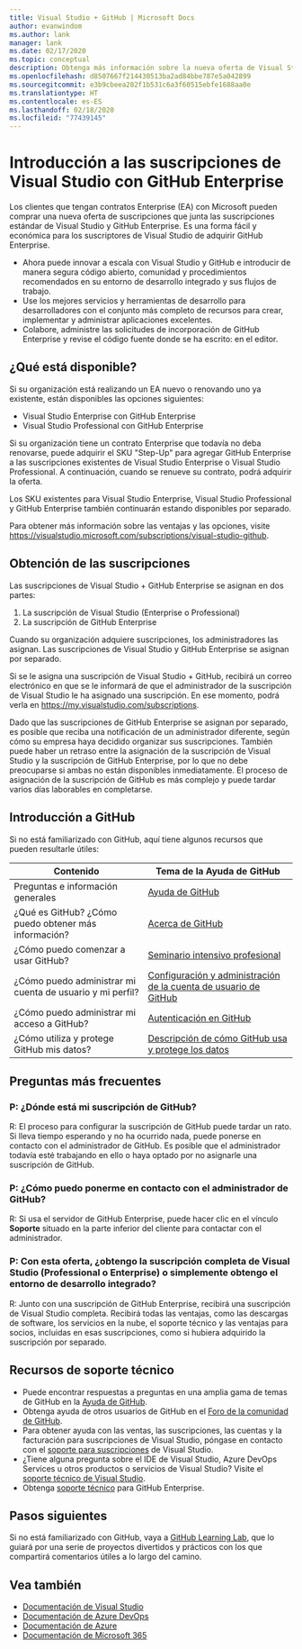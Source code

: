```yaml
---
title: Visual Studio + GitHub | Microsoft Docs
author: evanwindom
ms.author: lank
manager: lank
ms.date: 02/17/2020
ms.topic: conceptual
description: Obtenga más información sobre la nueva oferta de Visual Studio + GitHub
ms.openlocfilehash: d8507667f214430513ba2ad84bbe787e5a042899
ms.sourcegitcommit: e3b9cbeea282f1b531c6a3f60515ebfe1688aa0e
ms.translationtype: HT
ms.contentlocale: es-ES
ms.lasthandoff: 02/18/2020
ms.locfileid: "77439145"
---
```

# <a name="introducing-visual-studio-subscriptions-with-github-enterprise"></a>Introducción a las suscripciones de Visual Studio con GitHub Enterprise  

Los clientes que tengan contratos Enterprise (EA) con Microsoft pueden comprar una nueva oferta de suscripciones que junta las suscripciones estándar de Visual Studio y GitHub Enterprise. Es una forma fácil y económica para los suscriptores de Visual Studio de adquirir GitHub Enterprise. 

- Ahora puede innovar a escala con Visual Studio y GitHub e introducir de manera segura código abierto, comunidad y procedimientos recomendados en su entorno de desarrollo integrado y sus flujos de trabajo.
- Use los mejores servicios y herramientas de desarrollo para desarrolladores con el conjunto más completo de recursos para crear, implementar y administrar aplicaciones excelentes. 
- Colabore, administre las solicitudes de incorporación de GitHub Enterprise y revise el código fuente donde se ha escrito: en el editor. 

## <a name="whats-available"></a>¿Qué está disponible? 

Si su organización está realizando un EA nuevo o renovando uno ya existente, están disponibles las opciones siguientes:

- Visual Studio Enterprise con GitHub Enterprise
- Visual Studio Professional con GitHub Enterprise

Si su organización tiene un contrato Enterprise que todavía no deba renovarse, puede adquirir el SKU "Step-Up" para agregar GitHub Enterprise a las suscripciones existentes de Visual Studio Enterprise o Visual Studio Professional. A continuación, cuando se renueve su contrato, podrá adquirir la oferta.

Los SKU existentes para Visual Studio Enterprise, Visual Studio Professional y GitHub Enterprise también continuarán estando disponibles por separado. 

Para obtener más información sobre las ventajas y las opciones, visite https://visualstudio.microsoft.com/subscriptions/visual-studio-github. 

## <a name="getting-your-subscriptions"></a>Obtención de las suscripciones

Las suscripciones de Visual Studio + GitHub Enterprise se asignan en dos partes:
1. La suscripción de Visual Studio (Enterprise o Professional)
2. La suscripción de GitHub Enterprise

Cuando su organización adquiere suscripciones, los administradores las asignan. Las suscripciones de Visual Studio y GitHub Enterprise se asignan por separado.  

Si se le asigna una suscripción de Visual Studio + GitHub, recibirá un correo electrónico en que se le informará de que el administrador de la suscripción de Visual Studio le ha asignado una suscripción.  En ese momento, podrá verla en https://my.visualstudio.com/subscriptions.  

Dado que las suscripciones de GitHub Enterprise se asignan por separado, es posible que reciba una notificación de un administrador diferente, según cómo su empresa haya decidido organizar sus suscripciones.  También puede haber un retraso entre la asignación de la suscripción de Visual Studio y la suscripción de GitHub Enterprise, por lo que no debe preocuparse si ambas no están disponibles inmediatamente.  El proceso de asignación de la suscripción de GitHub es más complejo y puede tardar varios días laborables en completarse.  

## <a name="getting-started-with-github"></a>Introducción a GitHub

Si no está familiarizado con GitHub, aquí tiene algunos recursos que pueden resultarle útiles:

| Contenido                                  | Tema de la Ayuda de GitHub                                     |
|------------------------------------------|-------------------------------------------------------|
| Preguntas e información generales          | [Ayuda de GitHub](https://help.github.com/en)             |
| ¿Qué es GitHub?  ¿Cómo puedo obtener más información?  | [Acerca de GitHub](https://help.github.com/en/categories/about-github)                                       |
| ¿Cómo puedo comenzar a usar GitHub?     | [Seminario intensivo profesional](https://help.github.com/en/categories/bootcamp)                                              |
| ¿Cómo puedo administrar mi cuenta de usuario y mi perfil?       | [Configuración y administración de la cuenta de usuario de GitHub](https://help.github.com/en/categories/setting-up-and-managing-your-github-user-account)    |
| ¿Cómo puedo administrar mi acceso a GitHub?   | [Autenticación en GitHub](https://help.github.com/en/categories/authenticating-to-github)                           |
| ¿Cómo utiliza y protege GitHub mis datos? | [Descripción de cómo GitHub usa y protege los datos](https://help.github.com/en/categories/understanding-how-github-uses-and-protects-your-data)|

## <a name="frequently-asked-questions"></a>Preguntas más frecuentes

### <a name="q--where-is-my-github-subscription"></a>P:  ¿Dónde está mi suscripción de GitHub?
R:  El proceso para configurar la suscripción de GitHub puede tardar un rato.  Si lleva tiempo esperando y no ha ocurrido nada, puede ponerse en contacto con el administrador de GitHub.  Es posible que el administrador todavía esté trabajando en ello o haya optado por no asignarle una suscripción de GitHub. 

### <a name="q--how-do-i-reach-my-github-administrator"></a>P:  ¿Cómo puedo ponerme en contacto con el administrador de GitHub?
R:  Si usa el servidor de GitHub Enterprise, puede hacer clic en el vínculo **Soporte** situado en la parte inferior del cliente para contactar con el administrador.

### <a name="q-do-i-get-the-full-visual-studio-subscription-professional-or-enterprise-or-do-i-just-get-the-ide-with-this-offering"></a>P: Con esta oferta, ¿obtengo la suscripción completa de Visual Studio (Professional o Enterprise) o simplemente obtengo el entorno de desarrollo integrado?
R:  Junto con una suscripción de GitHub Enterprise, recibirá una suscripción de Visual Studio completa.  Recibirá todas las ventajas, como las descargas de software, los servicios en la nube, el soporte técnico y las ventajas para socios, incluidas en esas suscripciones, como si hubiera adquirido la suscripción por separado.

## <a name="support-resources"></a>Recursos de soporte técnico
- Puede encontrar respuestas a preguntas en una amplia gama de temas de GitHub en la [Ayuda de GitHub](https://help.github.com/en).
- Obtenga ayuda de otros usuarios de GitHub en el [Foro de la comunidad de GitHub](https://github.community/).
- Para obtener ayuda con las ventas, las suscripciones, las cuentas y la facturación para suscripciones de Visual Studio, póngase en contacto con el [soporte para suscripciones](https://visualstudio.microsoft.com/subscriptions/support/) de Visual Studio.
- ¿Tiene alguna pregunta sobre el IDE de Visual Studio, Azure DevOps Services u otros productos o servicios de Visual Studio?  Visite el [soporte técnico de Visual Studio](https://visualstudio.microsoft.com/support/).
- Obtenga [soporte técnico](https://support.microsoft.com/en-us/supportforbusiness/productselection?sapId=b77fe80f-5417-80bd-4b2a-275cf0018c24) para GitHub Enterprise.   

## <a name="next-steps"></a>Pasos siguientes
Si no está familiarizado con GitHub, vaya a [GitHub Learning Lab](https://lab.github.com/), que lo guiará por una serie de proyectos divertidos y prácticos con los que compartirá comentarios útiles a lo largo del camino.

## <a name="see-also"></a>Vea también
- [Documentación de Visual Studio](/visualstudio/)
- [Documentación de Azure DevOps](/azure/devops/)
- [Documentación de Azure](/azure/)
- [Documentación de Microsoft 365](/microsoft-365/)

